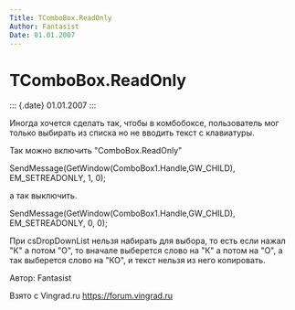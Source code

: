 ```yaml
---
Title: TComboBox.ReadOnly
Author: Fantasist
Date: 01.01.2007
---
```



TComboBox.ReadOnly
==================

::: {.date}
01.01.2007
:::

Иногда хочется сделать так, чтобы в комбобоксе, пользователь мог только
выбирать из списка но не вводить текст с клавиатуры.

Так можно включить "ComboBox.ReadOnly"

SendMessage(GetWindow(ComboBox1.Handle,GW\_CHILD), EM\_SETREADONLY, 1,
0);

а так выключить.

SendMessage(GetWindow(ComboBox1.Handle,GW\_CHILD), EM\_SETREADONLY, 0,
0);

При csDropDownList нельзя набирать для выбора, то есть если нажал "К"
а потом "О", то вначале выберется слово на "К" а потом на "О", а
так выберется слово на "КО", и текст нельзя из него копировать.

Автор: Fantasist

Взято с Vingrad.ru <https://forum.vingrad.ru>

